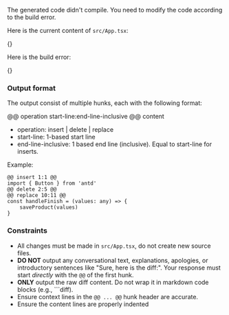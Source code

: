 The generated code didn't compile. You need to modify the code according to the build error. 

Here is the current content of `src/App.tsx`:

{}

Here is the build error:

{}

### Output format

The output consist of multiple hunks, each with the following format:

@@ operation start-line:end-line-inclusive @@
content

* operation: insert | delete | replace
* start-line: 1-based start line
* end-line-inclusive: 1 based end line (inclusive). Equal to start-line for inserts.

Example:

    @@ insert 1:1 @@
    import { Button } from 'antd'
    @@ delete 2:5 @@
    @@ replace 10:11 @@
    const handleFinish = (values: any) => {
        saveProduct(values)
    }

### Constraints

*   All changes must be made in `src/App.tsx`, do not create new source files.
*   **DO NOT** output any conversational text, explanations, apologies, or introductory sentences like "Sure, here is the diff:". Your response must start *directly* with the `@@` of the first hunk.
*   **ONLY** output the raw diff content. Do not wrap it in markdown code blocks (e.g., \`\`\`diff).
*   Ensure context lines in the `@@ ... @@` hunk header are accurate.
*   Ensure the content lines are properly indented